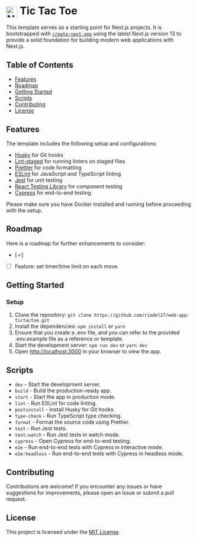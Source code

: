 # <img src="nextjs-logo.ico" alt="Next.js Logo" width="30px" align="center"> Tic Tac Toe

This template serves as a starting point for Next.js projects. It is bootstrapped with [`create-next-app`](https://nextjs.org/docs/api-reference/create-next-app) using the latest Next.js version 13 to provide a solid foundation for building modern web applications with Next.js.

## Table of Contents

- [Features](#features)
- [Roadmap](#roadmap)
- [Getting Started](#getting-started)
- [Scripts](#scripts)
- [Contributing](#contributing)
- [License](#license)

## Features

The template includes the following setup and configurations:

- [Husky](https://typicode.github.io/husky/#/) for Git hooks
- [Lint-staged](https://github.com/okonet/lint-staged) for running linters on staged files
- [Prettier](https://prettier.io/) for code formatting
- [ESLint](https://eslint.org/) for JavaScript and TypeScript linting
- [Jest](https://jestjs.io/) for unit testing
- [React Testing Library](https://testing-library.com/docs/react-testing-library/intro/) for component testing
- [Cypress](https://www.cypress.io/) for end-to-end testing

Please make sure you have Docker installed and running before proceeding with the setup.

## Roadmap

Here is a roadmap for further enhancements to consider:

- [&#x2713;]
- [ ] Feature: set timer/time limit on each move.

## Getting Started

### Setup

1. Clone the repository: `git clone https://github.com/riodel27/web-app-tictactoe.git`
2. Install the dependencies: `npm install` or `yarn`
3. Ensure that you create a .env file, and you can refer to the provided .env.example file as a reference or template.
4. Start the development server: `npm run dev` or `yarn dev`
5. Open [http://localhost:3000](http://localhost:3000) in your browser to view the app.

## Scripts

- `dev` - Start the development server.
- `build` - Build the production-ready app.
- `start` - Start the app in production mode.
- `lint` - Run ESLint for code linting.
- `postinstall` - Install Husky for Git hooks.
- `type-check` - Run TypeScript type checking.
- `format` - Format the source code using Prettier.
- `test` - Run Jest tests.
- `test:watch` - Run Jest tests in watch mode.
- `cypress` - Open Cypress for end-to-end testing.
- `e2e` - Run end-to-end tests with Cypress in interactive mode.
- `e2e:headless` - Run end-to-end tests with Cypress in headless mode.

## Contributing

Contributions are welcome! If you encounter any issues or have suggestions for improvements, please open an issue or submit a pull request.

## License

This project is licensed under the [MIT License](LICENSE).
